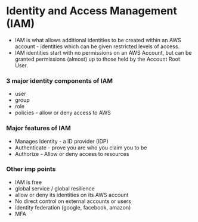# Identity and Access Management (IAM)
- IAM is what allows additional identities to be created within an AWS account - identities which can be given restricted levels of access.
- IAM identities start with no permissions on an AWS Account, but can be granted permissions (almost) up to those held by the Account Root User.

### 3 major identity components of IAM
- user
- group 
- role
- policies - allow or deny access to AWS

### Major features of IAM
- Manages Identity - a ID provider (IDP)
- Authenticate - prove you are who you claim you to be
- Authorize - Allow or deny access to resources

### Other imp points
- IAM is free
- global service / global resilience
- allow or deny its identities on its AWS account
- No direct control on external accounts or users
- identity federation (google, facebook, amazon)
- MFA

